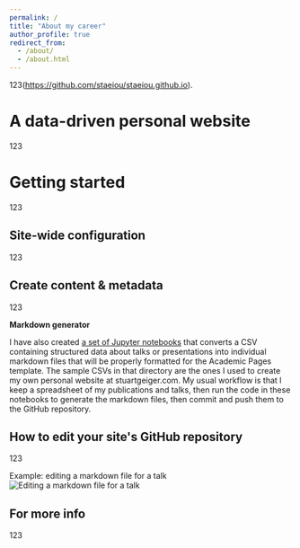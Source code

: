 ```yaml
---
permalink: /
title: "About my career"
author_profile: true
redirect_from: 
  - /about/
  - /about.html
---
```


123(https://github.com/staeiou/staeiou.github.io).

A data-driven personal website
======
123

Getting started
======
123

Site-wide configuration
------
123

Create content & metadata
------
123

**Markdown generator**

I have also created [a set of Jupyter notebooks](https://github.com/academicpages/academicpages.github.io/tree/master/markdown_generator
) that converts a CSV containing structured data about talks or presentations into individual markdown files that will be properly formatted for the Academic Pages template. The sample CSVs in that directory are the ones I used to create my own personal website at stuartgeiger.com. My usual workflow is that I keep a spreadsheet of my publications and talks, then run the code in these notebooks to generate the markdown files, then commit and push them to the GitHub repository.

How to edit your site's GitHub repository
------
123

Example: editing a markdown file for a talk
![Editing a markdown file for a talk](/images/editing-talk.png)

For more info
------
123
